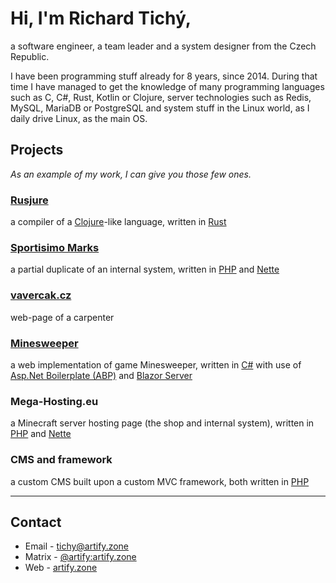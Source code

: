 # Hi, I'm Richard Tichý,

a software engineer, a team leader and a system designer from the Czech Republic.

I have been programming stuff already for 8 years, since 2014. During that time I have managed to get the knowledge of
many programming languages such as C, C#, Rust, Kotlin or Clojure, server technologies such as Redis, MySQL, MariaDB or
PostgreSQL and system stuff in the Linux world, as I daily drive Linux, as the main OS.

## Projects

*As an example of my work, I can give you those few ones.*

### [Rusjure](https://github.com/rusjure/rusjure)

a compiler of a [Clojure](https://clojure.org/)-like language, written in [Rust](https://www.rust-lang.org/)

### [Sportisimo Marks](https://github.com/artifycz/sportisimo-marks)

a partial duplicate of an internal system, written in [PHP](https://www.php.net/) and [Nette](https://nette.org/)

### [vavercak.cz](https://vavercak.cz/)

web-page of a carpenter

### [Minesweeper](https://github.com/ArtifyCZ/minesweeper)

a web implementation of game Minesweeper,
written in [C#](https://learn.microsoft.com/en-us/dotnet/csharp/) with use of
[Asp.Net Boilerplate (ABP)](https://abp.io/) and
[Blazor Server](https://learn.microsoft.com/en-us/aspnet/core/blazor/hosting-models?view=aspnetcore-7.0)

### Mega-Hosting.eu

a Minecraft server hosting page (the shop and internal system),
written in [PHP](https://www.php.net/) and [Nette](https://nette.org/)

### CMS and framework

a custom CMS built upon a custom MVC framework, both written in [PHP](https://www.php.net/)

---

## Contact

- Email - tichy@artify.zone
- Matrix - [@artify:artify.zone](https://matrix.to/#/@artify:artify.zone)
- Web - [artify.zone](https://artify.zone/)

